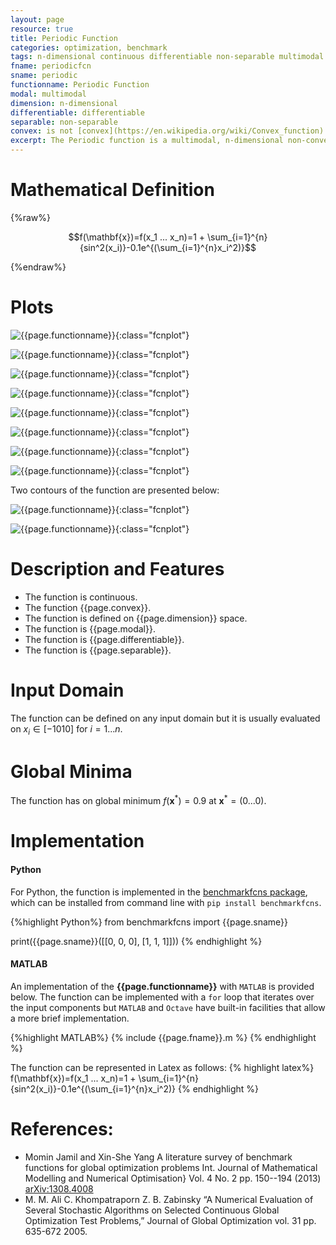 ```yaml
---
layout: page
resource: true
title: Periodic Function
categories: optimization, benchmark
tags: n-dimensional continuous differentiable non-separable multimodal non-convex
fname: periodicfcn
sname: periodic
functionname: Periodic Function
modal: multimodal
dimension: n-dimensional
differentiable: differentiable
separable: non-separable
convex: is not [convex](https://en.wikipedia.org/wiki/Convex_function)
excerpt: The Periodic function is a multimodal, n-dimensional non-convex mathematical function widely used for testing optimization algorithms
---
```


# Mathematical Definition

{%raw%}

$$f(\mathbf{x})=f(x_1 ... x_n)=1 + \sum_{i=1}^{n}{sin^2(x_i)}-0.1e^{(\sum_{i=1}^{n}x_i^2)}$$

{%endraw%}

# Plots
![{{page.functionname}}]({{site.baseurl}}/doc/plots/{{page.fname}}.png){:class="fcnplot"}

![{{page.functionname}}]({{site.baseurl}}/doc/plots/{{page.fname}}_2.png){:class="fcnplot"}

![{{page.functionname}}]({{site.baseurl}}/doc/plots/{{page.fname}}_3.png){:class="fcnplot"}

![{{page.functionname}}]({{site.baseurl}}/doc/plots/{{page.fname}}_4.png){:class="fcnplot"}

![{{page.functionname}}]({{site.baseurl}}/doc/plots/{{page.fname}}_5.png){:class="fcnplot"}

![{{page.functionname}}]({{site.baseurl}}/doc/plots/{{page.fname}}_6.png){:class="fcnplot"}

![{{page.functionname}}]({{site.baseurl}}/doc/plots/{{page.fname}}_7.png){:class="fcnplot"}

![{{page.functionname}}]({{site.baseurl}}/doc/plots/{{page.fname}}_8.png){:class="fcnplot"}

Two contours of the function are presented below:

![{{page.functionname}}]({{site.baseurl}}/doc/plots/{{page.fname}}_contour.png){:class="fcnplot"}

![{{page.functionname}}]({{site.baseurl}}/doc/plots/{{page.fname}}_contour_2.png){:class="fcnplot"}

# Description and Features
* The function is continuous.
* The function {{page.convex}}.
* The function is defined on {{page.dimension}} space.
* The function is {{page.modal}}.
* The function is {{page.differentiable}}.
* The function is {{page.separable}}.

# Input Domain
The function can be defined on any input domain but it is usually evaluated on $x_i \in [-10 10]$ for $i=1 ... n$.

# Global Minima
The function has on global minimum $f(\mathbf{x}^{\ast})=0.9$ at $\mathbf{x}^{\ast}=(0 ... 0)$.

# Implementation
#### Python
For Python, the function is implemented in the [benchmarkfcns package](https://github.com/mazhar-ansari-ardeh/BenchmarkFcns), which can be installed from command line with `pip install benchmarkfcns`. 

{%highlight Python%}
from benchmarkfcns import {{page.sname}}

print({{page.sname}}([[0, 0, 0],
              [1, 1, 1]]))
{% endhighlight %}

#### MATLAB
An implementation of the **{{page.functionname}}** with `MATLAB` is provided below. The function can be implemented with a `for` loop
that iterates over the input components but `MATLAB` and `Octave` have built-in facilities that allow a more brief implementation.

{%highlight MATLAB%}
{% include {{page.fname}}.m %}
{% endhighlight %}

The function can be represented in Latex as follows:
{% highlight latex%}
f(\mathbf{x})=f(x_1 ... x_n)=1 + \sum_{i=1}^{n}{sin^2(x_i)}-0.1e^{(\sum_{i=1}^{n}x_i^2)}
{% endhighlight %}

# References:
* Momin Jamil and Xin-She Yang A literature survey of benchmark functions for global optimization problems Int. Journal of Mathematical Modelling 
and Numerical Optimisation} Vol. 4 No. 2 pp. 150--194 (2013) [arXiv:1308.4008](https://arxiv.org/abs/1308.4008)
* M. M. Ali C. Khompatraporn Z. B. Zabinsky “A Numerical Evaluation of Several
Stochastic Algorithms on Selected Continuous Global Optimization Test Problems,”
Journal of Global Optimization vol. 31 pp. 635-672 2005.
